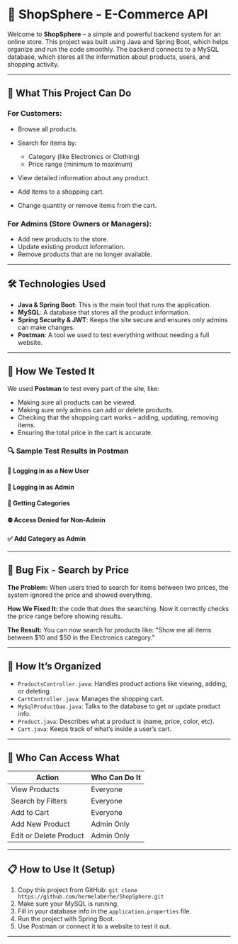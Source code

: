 # 🏩 ShopSphere - E-Commerce API

Welcome to **ShopSphere** – a simple and powerful backend system for an online store. This project was built using Java and  Spring Boot, which helps organize and run the code smoothly. The backend connects to a MySQL database, which stores all the information about products, users, and shopping activity.

---

## 🏦 What This Project Can Do

### For Customers:

* Browse all products.
* Search for items by:

  * Category (like Electronics or Clothing)
  * Price range (minimum to maximum)
* View detailed information about any product.
* Add items to a shopping cart.
* Change quantity or remove items from the cart.

### For Admins (Store Owners or Managers):

* Add new products to the store.
* Update existing product information.
* Remove products that are no longer available.

---

## 🛠️ Technologies Used

* **Java & Spring Boot**: This is the main tool that runs the application.
* **MySQL**: A database that stores all the product information.
* **Spring Security & JWT**: Keeps the site secure and ensures only admins can make changes.
* **Postman**: A tool we used to test everything without needing a full website.

---

## 🧪 How We Tested It

We used **Postman** to test every part of the site, like:

* Making sure all products can be viewed.
* Making sure only admins can add or delete products.
* Checking that the shopping cart works – adding, updating, removing items.
* Ensuring the total price in the cart is accurate.

### 🔍 Sample Test Results in Postman

#### 🔑 Logging in as a New User


#### 🔑 Logging in as Admin


#### 📄 Getting Categories


#### ⛔️ Access Denied for Non-Admin


#### ✅ Add Category as Admin


---

## 🚷 Bug Fix - Search by Price

**The Problem:**
When users tried to search for items between two prices, the system ignored the price and showed everything.

**How We Fixed It:**
the code that does the searching. Now it correctly checks the price range before showing results.

**The Result:**
You can now search for products like: "Show me all items between \$10 and \$50 in the Electronics category."

---

## 📂 How It’s Organized

* `ProductsController.java`: Handles product actions like viewing, adding, or deleting.
* `CartController.java`: Manages the shopping cart.
* `MySqlProductDao.java`: Talks to the database to get or update product info.
* `Product.java`: Describes what a product is (name, price, color, etc).
* `Cart.java`: Keeps track of what’s inside a user’s cart.

---

## 🔐 Who Can Access What

| Action                 | Who Can Do It |
| ---------------------- | ------------- |
| View Products          | Everyone      |
| Search by Filters      | Everyone      |
| Add to Cart            | Everyone      |
| Add New Product        | Admin Only    |
| Edit or Delete Product | Admin Only    |

---

## 📋 How to Use It (Setup)

1. Copy this project from GitHub:
   `git clone https://github.com/hermelaberhe/ShopSphere.git`
2. Make sure your MySQL is running.
3. Fill in your database info in the `application.properties` file.
4. Run the project with Spring Boot.
5. Use Postman or connect it to a website to test it out.

---


